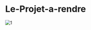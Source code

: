 # Le-Projet-a-rendre

![1](https://user-images.githubusercontent.com/78979417/108621736-b0e74500-7434-11eb-9ad0-6f41dcee4027.jpg)
